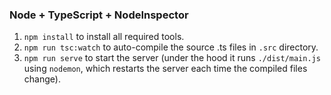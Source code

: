 ### Node + TypeScript + NodeInspector

1. `npm install` to install all required tools.
2. `npm run tsc:watch` to auto-compile the source .ts files in `.src` directory.
3. `npm run serve` to start the server (under the hood it runs `./dist/main.js` using `nodemon`, which restarts the server each time the compiled files change).
